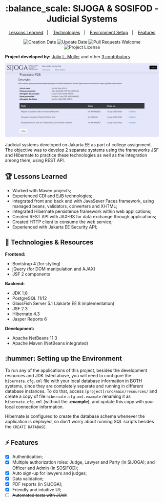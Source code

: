 <h1 align="center">
  :balance_scale: SIJOGA & SOSIFOD - Judicial Systems
</h1>

<p align="center">
  <a href="#trophy-lessons-learned">Lessons Learned</a>&nbsp;&nbsp;&nbsp;|&nbsp;&nbsp;&nbsp;
  <a href="#rocket-technologies--resources">Technologies</a>&nbsp;&nbsp;&nbsp;|&nbsp;&nbsp;&nbsp;
  <a href="#hammer-setting-up-the-environment">Environment Setup</a>&nbsp;&nbsp;&nbsp;|&nbsp;&nbsp;&nbsp;
  <a href="#zap-features-implementations">Features</a>
</p>

<p align="center">
  <img src="https://img.shields.io/static/v1?labelColor=000000&color=DAA520&label=created%20at&message=may%202020" alt="Creation Date" />

  <img src="https://img.shields.io/github/last-commit/juliolmuller/studying-java-server-faces?label=updated%20at&labelColor=000000&color=DAA520" alt="Update Date" />

  <img src="https://img.shields.io/static/v1?labelColor=000000&color=DAA520&label=PRs&message=welcome" alt="Pull Requests Welcome" />

  <img src="https://img.shields.io/github/license/juliolmuller/studying-java-server-faces?labelColor=000000&color=DAA520" alt="Project License" />
</p>

**Project developed by:** [Julio L. Muller](https://github.com/juliolmuller) and other [3 contributors](https://github.com/juliolmuller/sistemas-dac/graphs/contributors)

![Screenshot of SIJOGA system](./app-overview-2.jpeg)

Judicial systems developed on Jakarta EE as part of college assignment. The objective was to develop 2 separate systems using the frameworks JSF and Hibernate to practice these technologies as well as the integration among them, using REST API.

## :trophy: Lessons Learned

- Worked with Maven projects;
- Experienced CDI and EJB technologies;
- Integrated front and back end with JavaSever Faces framework, using managed beans, validators, converters and XHTML;
- Integrated Hibernate persistence framework within web applications;
- Created REST API with JAX-RS for data exchange through applications;
- Created HTTP client to consume the web service;
- Experienced with Jakarta EE Security API;

## :rocket: Technologies & Resources

**Frontend:**
- Bootstrap 4 (for styling)
- jQuery (for DOM manipulation and AJAX)
- JSF 2 components

**Backend:**
- JDK 1;8
- PostgreSQL 11/12
- GlassFish Server 5.1 (Jakarte EE 8 implementation)
- JSF 2.3
- Hibernate 4.3
- Jasper Reports 6

**Development:**
- Apache NetBeans 11.3
- Apache Maven (NetBeans integrated)

## :hummer: Setting up the Environment

To run any of the applications of this project, besides the development resources and JDK listed above, you will need to configure the `hibernate.cfg.xml` file with your local  database information in BOTH systems, since they are completely separate and running in different database instances. To do that, access `[project]/src/main/resources/` and create a copy of file `hibernate.cfg.xml.example` renaming it as `hibernate.cfg.xml` (without the **.example**), and update this copy with your local connection information.

Hibernate is configured to create the database schema whenever the application is deployed, so don't worry about running SQL scripts besides the `CREATE DATABASE`.

## :zap: Features

- [x] Authentication;
- [x] Multiple authorization roles: Judge, Lawyer and Party (in SIJOGA); and Officer and Admin (in SOSIFOD);
- [x] Auto sign-up for lawyers and judges;
- [x] Data validation;
- [x] PDF reports (in SIJOGA);
- [x] Friendly and intuitive UI;
- [ ] ~~Automated tests with JUnit~~
